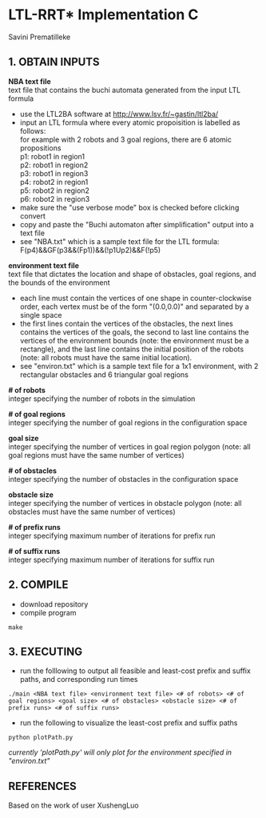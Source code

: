 # LTL-RRT* Implementation C
Savini Prematilleke

## 1. OBTAIN INPUTS 
**NBA text file**<br/>
text file that contains the buchi automata generated from the input LTL formula  <br/>
-    use the LTL2BA software at http://www.lsv.fr/~gastin/ltl2ba/ <br/>  
-    input an LTL formula where every atomic propoisition is labelled as follows: <br/>
    for example with 2 robots and 3 goal regions, there are 6 atomic propositions <br/> 
    p1: robot1 in region1  <br/>
    p2: robot1 in region2   <br/>
    p3: robot1 in region3  <br/>
    p4: robot2 in region1  <br/>
    p5: robot2 in region2  <br/>
    p6: robot2 in region3  <br/>
-    make sure the "use verbose mode" box is checked before clicking convert  <br/>
-    copy and paste the "Buchi automaton after simplification" output into a text file <br/> 
-    see "NBA.txt" which is a sample text file for the LTL formula:  <br/>
    F(p4)&&GF(p3&&(Fp1))&&(!p1Up2)&&F(!p5)  <br/>

**environment text file**   <br/>
text file that dictates the location and shape of obstacles, goal regions, and the bounds of the environment  <br/>
- each line must contain the vertices of one shape in counter-clockwise order, each vertex 
  must be of the form "(0.0,0.0)" and separated by a single space  <br/>
- the first lines contain the vertices of the obstacles, the next lines contains the 
  vertices of the goals, the second to last line contains the vertices of the environment 
  bounds (note: the environment must be a rectangle), and the last line contains the 
  initial position of the robots (note: all robots must have the same initial location).   <br/>
- see "environ.txt" which is a sample text file for a 1x1 environment, with 2 rectangular 
  obstacles and 6 triangular goal regions  <br/>

**# of robots**  
integer specifying the number of robots in the simulation  

**# of goal regions**  
integer specifying the number of goal regions in the configuration space  

**goal size**  
integer specifying the number of vertices in goal region polygon (note: all goal regions 
must have the same number of vertices)  

**# of obstacles**  
integer specifying the number of obstacles in the configuration space  

**obstacle size**  
integer specifying the number of vertices in obstacle polygon (note: all obstacles must 
have the same number of vertices)  

**# of prefix runs**    
integer specifying maximum number of iterations for prefix run  

**# of suffix runs**  
integer specifying maximum number of iterations for suffix run  

## 2. COMPILE
-    download repository  
-    compile program
~~~~
make
~~~~

## 3. EXECUTING 
-    run the folllowing to output all feasible and least-cost prefix and suffix paths, and corresponding run times
~~~~
./main <NBA text file> <environment text file> <# of robots> <# of goal regions> <goal size> <# of obstacles> <obstacle size> <# of prefix runs> <# of suffix runs>
~~~~

-    run the following to visualize the least-cost prefix and suffix paths
~~~~
python plotPath.py
~~~~
*currently 'plotPath.py' will only plot for the environment specified in "environ.txt"*

## REFERENCES 
Based on the work of user XushengLuo
